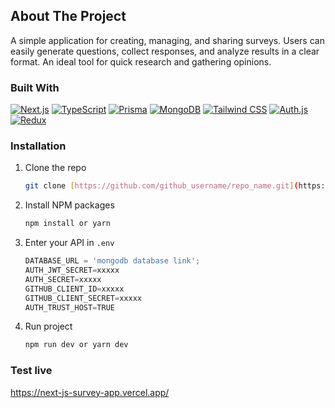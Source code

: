 <!-- ABOUT THE PROJECT -->
## About The Project
A simple application for creating, managing, and sharing surveys. Users can easily generate questions, collect responses, and analyze results in a clear format. An ideal tool for quick research and gathering opinions.


### Built With

[![Next.js](https://img.shields.io/badge/Next.js-000000?style=for-the-badge&logo=nextdotjs&logoColor=white)](https://nextjs.org/)
[![TypeScript](https://img.shields.io/badge/TypeScript-3178C6?style=for-the-badge&logo=typescript&logoColor=white)](https://www.typescriptlang.org/)
[![Prisma](https://img.shields.io/badge/Prisma-2D3748?style=for-the-badge&logo=prisma&logoColor=white)](https://www.prisma.io/)
[![MongoDB](https://img.shields.io/badge/MongoDB-47A248?style=for-the-badge&logo=mongodb&logoColor=white)](https://www.mongodb.com/)
[![Tailwind CSS](https://img.shields.io/badge/Tailwind_CSS-06B6D4?style=for-the-badge&logo=tailwindcss&logoColor=white)](https://tailwindcss.com/)
[![Auth.js](https://img.shields.io/badge/Auth.js-4A5568?style=for-the-badge&logo=auth0&logoColor=white)](https://authjs.dev/)
[![Redux](https://img.shields.io/badge/Redux-764ABC?style=for-the-badge&logo=redux&logoColor=white)](https://redux.js.org/)

### Installation

1. Clone the repo
   ```sh
   git clone [https://github.com/github_username/repo_name.git](https://github.com/Tuptuus/NextJs-survey-app.git)
   ```
2. Install NPM packages
   ```sh
   npm install or yarn
   ```
3. Enter your API in `.env`
   ```js
   DATABASE_URL = 'mongodb database link';
   AUTH_JWT_SECRET=xxxxx
   AUTH_SECRET=xxxxx
   GITHUB_CLIENT_ID=xxxxx
   GITHUB_CLIENT_SECRET=xxxxx
   AUTH_TRUST_HOST=TRUE
   ```
4. Run project
   ```sh
   npm run dev or yarn dev
   ```

### Test live
https://next-js-survey-app.vercel.app/
